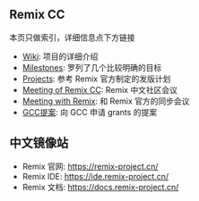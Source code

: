 ## Remix CC
本页只做索引，详细信息点下方链接

- [Wiki](https://github.com/PlanckerLabs/remix-cc/wiki): 项目的详细介绍
- [Milestones](https://github.com/PlanckerLabs/remix-cc/milestones): 罗列了几个比较明确的目标
- [Projects](https://github.com/PlanckerLabs/remix-cc/projects?type=classic): 参考 Remix 官方制定的发版计划
- [Meeting of Remix CC](https://github.com/PlanckerLabs/remix-cc/discussions/categories/meeting-of-remix-cc): Remix 中文社区会议
- [Meeting with Remix](https://github.com/PlanckerLabs/remix-cc/discussions/categories/meeting-with-remix): 和 Remix 官方的同步会议
- [GCC提案](https://github.com/PlanckerLabs/remix-cc/wiki/GCC%E6%8F%90%E6%A1%88): 向 GCC 申请 grants 的提案

## 中文镜像站
- Remix 官网: https://remix-project.cn/
- Remix IDE: https://ide.remix-project.cn/
- Remix 文档: https://docs.remix-project.cn/
